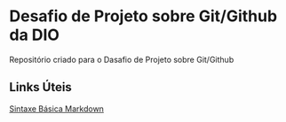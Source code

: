 # Desafio de Projeto sobre Git/Github da DIO
Repositório criado para o Dasafio de Projeto sobre Git/Github

## Links Úteis
[Sintaxe Básica Markdown](https://www.markdownguide.org/basic-syntax/)
